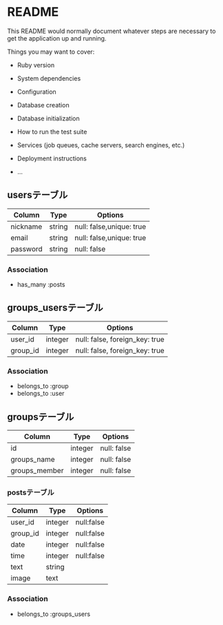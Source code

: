 # README

This README would normally document whatever steps are necessary to get the
application up and running.

Things you may want to cover:

* Ruby version

* System dependencies

* Configuration

* Database creation

* Database initialization

* How to run the test suite

* Services (job queues, cache servers, search engines, etc.)

* Deployment instructions

* ...

## usersテーブル

|Column|Type|Options|
|------|----|-------|
|nickname|string|null: false,unique: true|
|email|string|null: false,unique: true|
|password|string|null: false|

### Association
- has_many :posts

## groups_usersテーブル

|Column|Type|Options|
|------|----|-------|
|user_id|integer|null: false, foreign_key: true|
|group_id|integer|null: false, foreign_key: true|

### Association
- belongs_to :group
- belongs_to :user


## groupsテーブル

|Column|Type|Options|
|------|----|-------|
|id|integer|null: false|
|groups_name|integer|null: false|
|groups_member|integer|null: false|

### postsテーブル

|Column|Type|Options|
|------|----|-------|
|user_id|integer|null:false|
|group_id|integer|null:false|
|date|integer|null:false|
|time|integer|null:false|
|text|string||
|image|text||

### Association
- belongs_to :groups_users